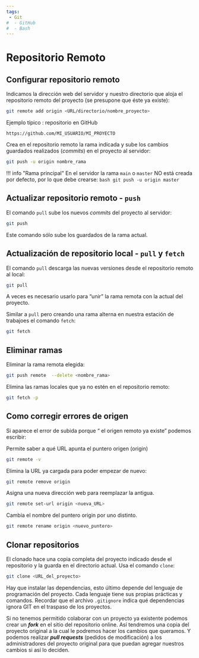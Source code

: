 ```yaml
---
tags:
 - Git
#  - GitHub
#  - Bash
---
```





# Repositorio Remoto

## Configurar repositorio remoto


Indicamos la dirección web del servidor y nuestro directorio que aloja el repositorio remoto del proyecto (se presupone que éste ya existe):
```bash
git remote add origin <URL/directorio/nombre_proyecto>
```

Ejemplo típico : repositorio en GitHub

    https://github.com/MI_USUARIO/MI_PROYECTO


Crea en el repositorio remoto la rama indicada y sube los cambios guardados realizados (*commits*) en el proyecto al servidor:
```bash
git push -u origin nombre_rama
```

!!! info "Rama principal"
    En el servidor  la rama `main` o `master` NO está creada por defecto, por lo que debe crearse:
    ```bash
    git push -u origin master
    ```
    <!-- git push --set-upstream origin master -->




## Actualizar repositorio remoto - `push`


El comando `pull` sube los nuevos *commits* del proyecto al servidor:

```bash
git push
```
Este comando sólo sube los guardados de la rama actual.




## Actualización de repositorio local - `pull` y `fetch`


El comando `pull` descarga las nuevas versiones desde el repositorio remoto al local:
```bash
git pull
```
A veces es necesario usarlo para  “unir” la rama remota con la actual del proyecto. 

Similar a `pull`  pero creando una rama alterna en nuestra estación de trabajoes el comando `fetch`:

```bash
git fetch
```



## Eliminar ramas


Eliminar la rama remota elegida:
```bash
git push remote  --delete <nombre_rama>
```
Elimina las ramas locales que ya no estén en el repositorio remoto:
```bash
git fetch -p 
```



## Como corregir errores de origen

Si aparece el error de subida porque “ el origen remoto ya existe” podemos escribir:


Permite saber a qué URL apunta el puntero origen (origin)
```bash
git remote -v
```



Elimina la URL ya cargada para poder empezar de nuevo:
```bash
git remote remove origin
```


Asigna una nueva dirección web para reemplazar la antigua.
```bash
git remote set-url origin <nueva_URL>
```

Cambia el nombre del puntero origin por uno distinto.
```bash
git remote rename origin <nuevo_puntero>
```






## Clonar repositorios 

El clonado hace una copia completa del proyecto indicado desde el repositorio y la guarda en el directorio actual. Usa el comando `clone`:

```bash
git clone <URL_del_proyecto>
```

Hay que instalar las dependencias, esto último depende del lenguaje de programación del proyecto. Cada lenguaje tiene sus propias prácticas y comandos. Recordar que el archivo `.gitignore` indica qué dependencias ignora GIT en el traspaso de los proyectos.

Si no tenemos permitido colaborar con un proyecto ya existente podemos crear un ***fork*** en el sitio del repositorio online. Así tendremos una copia del proyecto original a la cual le podremos hacer los cambios que queramos. Y podemos realizar ***pull requests*** (pedidos de modificación) a los administradores del proyecto original para que puedan agregar nuestros cambios si así lo deciden.
